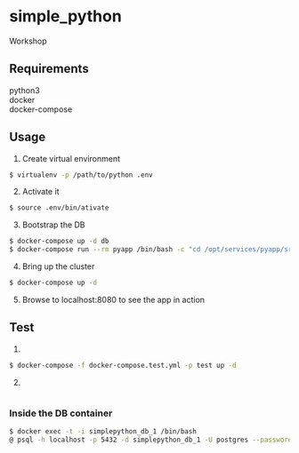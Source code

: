 # simple_python
Workshop
## Requirements
python3  
docker  
docker-compose  
## Usage
1. Create virtual environment 
```bash
$ virtualenv -p /path/to/python .env
```
2. Activate it
```bash
$ source .env/bin/ativate
```
3. Bootstrap the DB  
```bash
$ docker-compose up -d db
$ docker-compose run --rm pyapp /bin/bash -c "cd /opt/services/pyapp/src && python -c  'import database; database.init_db()'"
```

4. Bring up the cluster  
```bash
$ docker-compose up -d
```
5. Browse to localhost:8080 to see the app in action
## Test
1. 
```bash
$ docker-compose -f docker-compose.test.yml -p test up -d
```
2.
```bash

```

### Inside the DB container  
```bash
$ docker exec -t -i simplepython_db_1 /bin/bash
@ psql -h localhost -p 5432 -d simplepython_db_1 -U postgres --password
```
